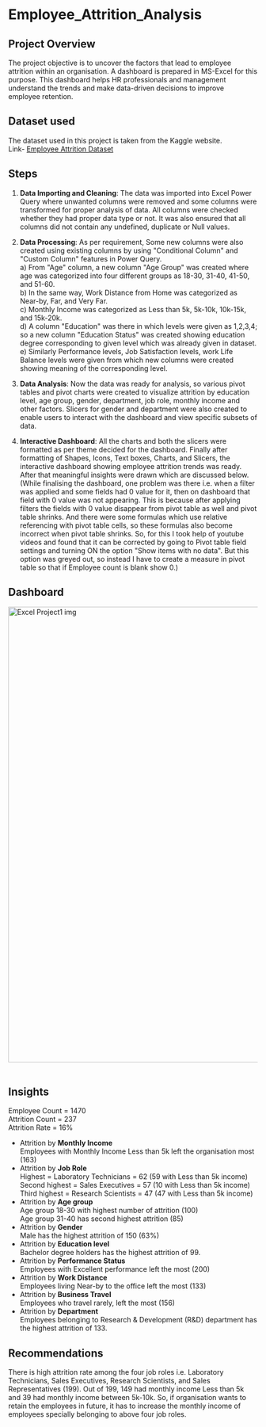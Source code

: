 # Employee_Attrition_Analysis

##  Project Overview

The project objective is to uncover the factors that lead to employee attrition within an organisation. A dashboard is prepared in MS-Excel for this purpose. This dashboard helps HR professionals and management understand the trends and make data-driven decisions to improve employee retention.

## Dataset used

The dataset used in this project is taken from the Kaggle website.<br>Link-
<a href="https://www.kaggle.com/datasets/whenamancodes/hr-employee-attrition">Employee Attrition Dataset</a>

## Steps

1. **Data Importing and Cleaning**: The data was imported into Excel Power Query where unwanted columns were removed and some columns were transformed for proper analysis of data. All columns were checked whether they had proper data type or not. It was also ensured that all columns did not contain any undefined, duplicate or Null values.<br>

2. **Data Processing**:  As per requirement, Some new columns were also created using existing columns by using "Conditional Column" and "Custom Column" features in Power Query.<br>
   a) From "Age" column, a new column "Age Group" was created where age was categorized into four different groups as 18-30, 31-40, 41-50, and 51-60.<br>
   b) In the same way, Work Distance from Home was categorized as Near-by, Far, and Very Far.<br>
   c) Monthly Income was categorized as Less than 5k, 5k-10k, 10k-15k, and 15k-20k.<br>
   d) A column "Education" was there in which levels were given as 1,2,3,4; so a new column "Education Status" was created showing education degree corresponding to given level which was already given in dataset.<br>
   e) Similarly Performance levels, Job Satisfaction levels, work Life Balance levels were given from which new columns were created showing meaning of the corresponding level.<br>
   
3. **Data Analysis**: Now the data was ready for analysis, so various pivot tables and pivot charts were created to visualize attrition by education level, age group, gender, department, job role, monthly income and other factors. Slicers for gender and department were also created to enable users to interact with the dashboard and view specific subsets of data.<br>

4. **Interactive Dashboard**: All the charts and both the slicers were formatted as per theme decided for the dashboard. Finally after formatting of Shapes, Icons, Text boxes, Charts, and Slicers, the interactive dashboard showing employee attrition trends was ready. After that meaningful insights were drawn which are discussed below.<br> (While finalising the dashboard, one problem was there i.e. when a filter was applied and some fields had 0 value for it, then on dashboard that field with 0 value was not appearing. This is because after applying filters the fields with 0 value disappear from pivot table as well and pivot table shrinks. And there were some formulas which use relative referencing with pivot table cells, so these formulas also become incorrect when pivot table shrinks. So, for this I took help of youtube videos and found that it can be corrected by going to Pivot table field settings and turning ON the option "Show items with no data". But this option was greyed out, so instead I have to create a measure in pivot table so that if Employee count is blank show 0.)<br>

## Dashboard 

<img width="920" alt="Excel Project1 img" src="https://github.com/user-attachments/assets/ff1b134f-51f8-495d-a4ad-61462076c310"><br><br>

## Insights

Employee Count = 1470<br>
Attrition Count = 237<br>
Attrition Rate = 16%<br>
- Attrition by **Monthly Income**<br>
Employees with Monthly Income Less than 5k left the organisation most (163)<br>
- Attrition by **Job Role**<br>
Highest = Laboratory Technicians = 62 (59 with Less than 5k income)<br>
Second highest = Sales Executives = 57 (10 with Less than 5k income)<br>
Third highest = Research Scientists = 47 (47 with Less than 5k income)<br>
- Attrition by **Age group**<br>
Age group 18-30 with highest number of attrition (100)<br>
Age group 31-40 has second highest attrition (85)<br>
- Attrition by **Gender**<br>
Male has the highest attrition of 150 (63%)<br>
- Attrition by **Education level**<br>
Bachelor degree holders has the highest attrition of 99.<br>
- Attrition by **Performance Status**<br>
Employees with Excellent performance left the most (200)<br>
- Attrition by **Work Distance**<br>
Employees living Near-by to the office left the most (133)<br>
- Attrition by **Business Travel**<br>
Employees who travel rarely, left the most (156)
- Attrition by **Department**<br>
Employees belonging to Research & Development (R&D) department has the highest attrition of 133.<br>

## Recommendations

There is high attrition rate among the four job roles i.e. Laboratory Technicians, Sales Executives, Research Scientists, and Sales Representatives (199). Out of 199, 149 had monthly income Less than 5k and 39 had monthly income between 5k-10k. So, if organisation wants to retain the employees in future, it has to increase the monthly income of employees specially belonging to above four job roles.  
